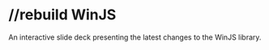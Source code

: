 //rebuild WinJS
===================

An interactive slide deck presenting the latest changes to the WinJS library.
